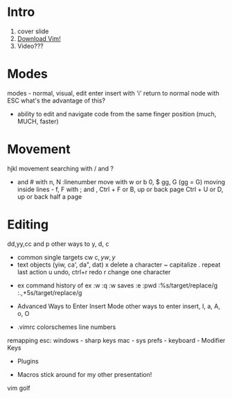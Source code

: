 # Intro
1. cover slide
3. [Download Vim!](https://vim.sourceforge.io/download.php)
4. Video???

# Modes
modes - normal, visual, edit
enter insert with 'i'
return to normal node with ESC
what's the advantage of this?
  - ability to edit and navigate code from the same finger position (much, MUCH, faster)   

# Movement 
hjkl movement
searching with / and ?
* and # with n, N
:linenumber
move with w or b
0, $
gg, G (gg = G)
moving inside lines - f, F with ; and ,
Ctrl + F or B, up or back page
Ctrl + U or D, up or back half a page

# Editing
dd,yy,cc and p
other ways to y, d, c
  - common single targets cw c$, yw, y$
  - text objects (yiw, ca', da", dat)
x delete a character
~ capitalize
. repeat last action
u undo, ctrl+r redo
r change one character

* ex command
history of ex
:w :q
:w saves
:e
:pwd
:%s/target/replace/g
:.,+5s/target/replace/g

* Advanced Ways to Enter Insert Mode
other ways to enter insert, I, a, A, o, O

* .vimrc
colorschemes
line numbers

remapping esc:
  windows - sharp keys
  mac - sys prefs - keyboard - Modifier Keys

* Plugins

* Macros
stick around for my other presentation!

vim golf
